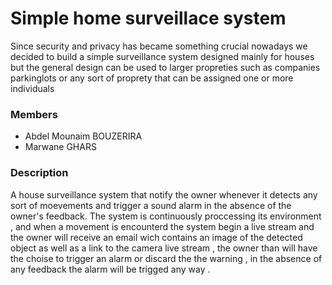 # Simple home surveillace system 

Since security and privacy has became something crucial nowadays we decided to build a simple surveillance system designed mainly for houses 
but the general design can be used to larger propreties such as companies  parkinglots or any sort of proprety that can be assigned one or more individuals  

### Members
  * Abdel Mounaim BOUZERIRA 
  * Marwane GHARS

### Description 

A house surveillance system that notify the owner whenever it detects any sort of moevements and trigger a sound alarm in the absence of the owner's feedback.
The system is continuously proccessing its environment , and when a movement is encounterd the system begin a live stream and the owner will receive an email wich contains an image of the detected object as well as a link to the camera live stream , the owner than will have the choise to trigger an alarm or discard the the warning , in the absence of any feedback the alarm will be trigged any way .
